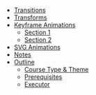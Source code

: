 * [Transitions](levels/transitions.md)
* [Transforms](levels/transforms.md)
* [Keyframe Animations]()
  * [Section 1](levels/keyframes/section1.md)
  * [Section 2](levels/keyframes/section2.md)
* [SVG Animations](levels/svg.md)
* [Notes](notes.md)
* [Outline]()
  * [Course Type & Theme](outline/type-theme.md)
  * [Prerequisites](outline/prerequisites.md)
  * [Executor](outline/executor.md)
